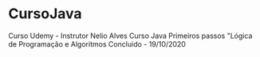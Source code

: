 # CursoJava
Curso Udemy - Instrutor Nelio Alves
Curso Java Primeiros passos "Lógica de Programação e Algoritmos 
Concluido - 19/10/2020
